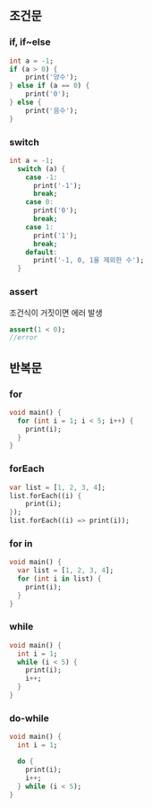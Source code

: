 ## 조건문

###  if, if~else

```dart
int a = -1;
if (a > 0) {
    print('양수');
} else if (a == 0) {
    print('0');
} else {
    print('음수');
}
```

### switch

```dart
int a = -1;
  switch (a) {
    case -1:
      print('-1');
      break;
    case 0:
      print('0');
      break;
    case 1:
      print('1');
      break;
    default:
      print('-1, 0, 1을 제외한 수');
  }
```

### assert

조건식이 거짓이면 에러 발생

```dart
assert(1 < 0);
//error
```

## 반복문

### for

```dart
void main() {
  for (int i = 1; i < 5; i++) {
    print(i);
  }
}
```

### forEach

```dart
var list = [1, 2, 3, 4];
list.forEach((i) {
    print(i);
});
list.forEach((i) => print(i));
```

### for in

```dart
void main() {
  var list = [1, 2, 3, 4];
  for (int i in list) {
    print(i);
  }
}
```

### while

```dart
void main() {
  int i = 1;
  while (i < 5) {
    print(i);
    i++;
  }
}
```

### do-while

```dart
void main() {
  int i = 1;

  do {
    print(i);
    i++;
  } while (i < 5);
}
```

